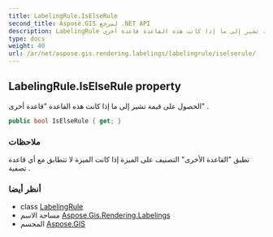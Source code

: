 ```yaml
---
title: LabelingRule.IsElseRule
second_title: Aspose.GIS لمرجع .NET API
description: LabelingRule ملكية. الحصول على قيمة تشير إلى ما إذا كانت هذه القاعدة قاعدة أخرى .
type: docs
weight: 40
url: /ar/net/aspose.gis.rendering.labelings/labelingrule/iselserule/
---
```

## LabelingRule.IsElseRule property

الحصول على قيمة تشير إلى ما إذا كانت هذه القاعدة "قاعدة أخرى" .

```csharp
public bool IsElseRule { get; }
```

### ملاحظات

تطبق "القاعدة الأخرى" التصنيف على الميزة إذا كانت الميزة لا تتطابق مع أي قاعدة تصفية .

### أنظر أيضا

* class [LabelingRule](../)
* مساحة الاسم [Aspose.Gis.Rendering.Labelings](../../labelingrule/)
* المجسم [Aspose.GIS](../../../)


